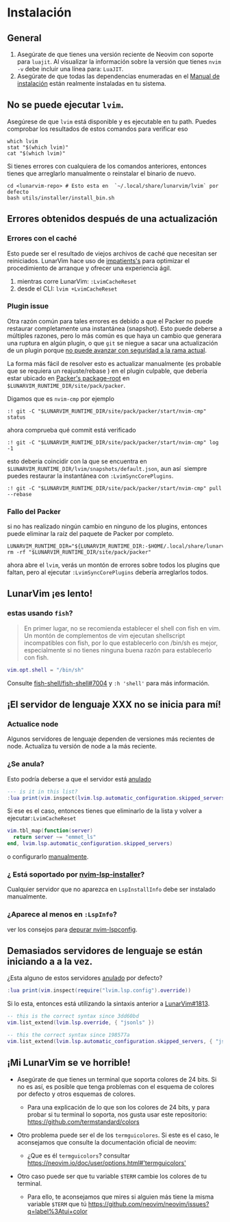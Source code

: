 # Instalación

## General

1.  Asegúrate de que tienes una versión reciente de Neovim con soporte para `luajit`. Al visualizar la información sobre la versión que tienes `nvim -v` debe incluir una línea para: `LuaJIT`.
2.  Asegúrate de que todas las dependencias enumeradas en el [Manual de instalación](#manual-install) están realmente instaladas en tu sistema.

## No se puede ejecutar `lvim`.

Asegúrese de que `lvim` está disponible y es ejecutable en tu path.
Puedes comprobar los resultados de estos comandos para verificar eso

```shell
which lvim
stat "$(which lvim)"
cat "$(which lvim)"
```

Si tienes errores con cualquiera de los comandos anteriores, entonces tienes que arreglarlo manualmente o reinstalar el binario de nuevo.

```shell
cd <lunarvim-repo> # Esto esta en  `~/.local/share/lunarvim/lvim` por defecto
bash utils/installer/install_bin.sh
```

## Errores obtenidos después de una actualización

### Errores con el caché

Esto puede ser el resultado de viejos archivos de caché que necesitan ser reiniciados. LunarVim hace uso de [impatients's](https://github.com/lewis6991/impatient.nvim) para optimizar el procedimiento de arranque y ofrecer una experiencia ágil.

1. mientras corre LunarVim: `:LvimCacheReset`
2. desde el CLI: `lvim +LvimCacheReset`

### Plugin issue

Otra razón común para tales errores es debido a que el Packer no puede restaurar completamente una instantánea (snapshot). Esto puede deberse a múltiples razones, pero lo más común es que haya un cambio que generara una ruptura en algún plugin, o que `git` se niegue a sacar una actualización de un plugin porque [no puede avanzar con seguridad a la rama actual](https://blog.sffc.xyz/post/185195398930/why-you-should-use-git-pull-ff-only-git-is-a).

La forma más fácil de resolver esto es actualizar manualmente (es probable que se requiera un reajuste/rebase ) en el plugin culpable, que debería estar ubicado en [Packer's package-root](https://github.com/wbthomason/packer.nvim/blob/4dedd3b08f8c6e3f84afbce0c23b66320cd2a8f2/doc/packer.txt#L199) en `$LUNARVIM_RUNTIME_DIR/site/pack/packer`.

Digamos que es `nvim-cmp` por ejemplo

```vim
:! git -C "$LUNARVIM_RUNTIME_DIR/site/pack/packer/start/nvim-cmp" status
```

ahora comprueba qué commit está verificado

```vim
:! git -C "$LUNARVIM_RUNTIME_DIR/site/pack/packer/start/nvim-cmp" log -1
```

esto debería coincidir con la que se encuentra en `$LUNARVIM_RUNTIME_DIR/lvim/snapshots/default.json`, aun así  siempre puedes restaurar la instantánea con `:LvimSyncCorePlugins`.

```vim
:! git -C "$LUNARVIM_RUNTIME_DIR/site/pack/packer/start/nvim-cmp" pull --rebase
```

### Fallo del Packer

si no has realizado ningún cambio en ninguno de los plugins, entonces puede eliminar la raíz del paquete de Packer por completo.

```shell
LUNARVIM_RUNTIME_DIR="${LUNARVIM_RUNTIME_DIR:-$HOME/.local/share/lunarvim}"
rm -rf "$LUNARVIM_RUNTIME_DIR/site/pack/packer"
```

ahora abre el `lvim`, verás un montón de errores sobre todos los plugins que faltan, pero al ejecutar `:LvimSyncCorePlugins` debería arreglarlos todos.

## LunarVim ¡es lento!

### estas usando `fish`?

> En primer lugar, no se recomienda establecer el shell con fish en vim. Un montón de complementos de vim ejecutan shellscript incompatibles con fish, por lo que establecerlo con /bin/sh es mejor, especialmente si no tienes ninguna buena razón para establecerlo con fish.

```lua
vim.opt.shell = "/bin/sh"
```

Consulte [fish-shell/fish-shell#7004](https://github.com/fish-shell/fish-shell/issues/7004) y `:h 'shell'` para más información.

## ¡El servidor de lenguaje XXX no se inicia para mí!

### Actualice node

Algunos servidores de lenguaje dependen de versiones más recientes de node. Actualiza tu versión de node a la más reciente.

### ¿Se anula?

Esto podría deberse a que el servidor está [anulado](../languages/README.md#server-override)

```lua
--- is it in this list?
:lua print(vim.inspect(lvim.lsp.automatic_configuration.skipped_servers))
```

Si ese es el caso, entonces tienes que eliminarlo de la lista y volver a ejecutar`:LvimCacheReset`

```lua
vim.tbl_map(function(server)
  return server ~= "emmet_ls"
end, lvim.lsp.automatic_configuration.skipped_servers)
```

o configurarlo [manualmente](../languages/README.md#server-setup).

### ¿ Está soportado por [nvim-lsp-installer](https://github.com/williamboman/nvim-lsp-installer)?

Cualquier servidor que no aparezca en `LspInstallInfo` debe ser instalado manualmente.

### ¿Aparece al menos en `:LspInfo`?

ver los consejos para [depurar nvim-lspconfig](https://github.com/neovim/nvim-lspconfig#debugging).

## Demasiados servidores de lenguaje se están iniciando a a la vez.

¿Esta alguno de estos servidores [anulado](../languages/README.md#server-override) por defecto?

```lua
:lua print(vim.inspect(require("lvim.lsp.config").override))
```

Si lo esta, entonces está utilizando la sintaxis anterior a [LunarVim#1813](https://github.com/LunarVim/LunarVim/pull/1813).

```lua
-- this is the correct syntax since 3dd60bd
vim.list_extend(lvim.lsp.override, { "jsonls" })
```

```lua
-- this the correct syntax since 198577a
vim.list_extend(lvim.lsp.automatic_configuration.skipped_servers, { "jsonls" })
```

## ¡Mi LunarVim se ve horrible!

- Asegúrate de que tienes un terminal que soporta colores de 24 bits. Si no es así, es posible que tenga problemas con el esquema de colores por defecto y otros esquemas de colores.

  - Para una explicación de lo que son los colores de 24 bits, y para probar si tu terminal lo soporta, nos gusta usar este repositorio: https://github.com/termstandard/colors

- Otro problema puede ser el de los `termguicolores`. Si este es el caso, le aconsejamos que consulte la documentación oficial de neovim:

  - ¿Que es él `termguicolors`? consultar <https://neovim.io/doc/user/options.html#'termguicolors'>

- Otro caso puede ser que tu variable `$TERM` cambie los colores de tu terminal.
  - Para ello, te aconsejamos que mires si alguien más tiene la misma variable `$TERM` que tú https://github.com/neovim/neovim/issues?q=label%3Atui+color
